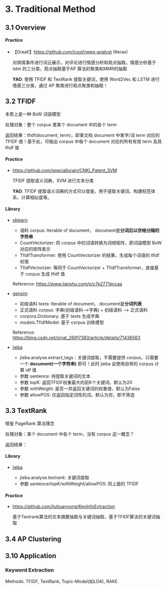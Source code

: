 # 3. Traditional Method

## 3.1 Overview


#### Practice

- 【Great!】<https://github.com/jcsyl/news-analyst> (Keras)

    对舆情事件进行词云展示，对评论进行情感分析和观点抽取。情感分析基于lstm 的三分类，观点抽取基于AP 算法的聚类和MMR的抽取

    **YAO**: 使用 TFIDF 和 TextRank 提取关键词，使用 Word2Vec 和 LSTM 进行情感三分类，通过 AP 聚类进行观点聚类和抽取！


## 3.2 TFIDF

本质上是一种 BoW 词袋模型

处理对象：整个 corpus 里某个 document 中的各个 term

返回结果：tfidf(document, term)，即某文档 document 中某字/词 term 对应的 TFIDF 值！基于此，可输出 corpus 中每个 document 对应的所有有效 term 及其 tfidf 值

#### Practice

- <https://github.com/speciallurain/CNKI_Patent_SVM>

    TFIDF 提取语义词典，SVM 进行文本分类

    **YAO**: TFIDF 提取语义词典的方式可以借鉴，用于提取关键词、构建标签体系、计算相似度等。

#### Library

- [sklearn](https://scikit-learn.org/stable/modules/generated/sklearn.feature_extraction.text.TfidfVectorizer.html)

    - 语料 corpus: Iterable of document， document是**分词后以空格分隔的字符串**
    - CountVectorizer: 将 corpus 中的词语转换为词频矩阵，即词袋模型 BoW 对应的矩阵表示
    - TfidfTransformer: 使用 CountVectorizer 的结果，生成每个词语的 tfidf 权值
    - TfidfVectorizer: 等同于 CountVectorizer + TfidfTransformer，直接基于 corpus 生成 tfidf 值

    Reference: <https://www.jianshu.com/p/c7e2771eccaa>

- [gensim](https://radimrehurek.com/gensim/models/tfidfmodel.html)

    - 初级语料 texts: Iterable of document， document是**分词列表**
    - 正式语料 corpus: 字典(初级语料-->字典) + 初级语料 --> 正式语料
    - corpora.Dictionary: 基于 texts 生成字典
    - models.TfidfModel: 基于 corpus 训练模型

    Reference: <https://blog.csdn.net/sinat_26917383/article/details/71436563>

- [jieba](https://github.com/fxsjy/jieba)

    - jieba.analyse.extract_tags：关键词提取，不需要提供 corpus，只需要一个 **document(一个字符串)** 即可！此时 jieba 会使用自带的 corpus 计算 idf 值
    - 参数 sentence: 待提取关键词的文本
    - 参数 topK: 返回TFIDF权重最大的前K个关键词，默认为20
    - 参数 withWeight: 是否一并返回关键词的权重值，默认为False
    - 参数 allowPOS: 仅返回指定词性的词，默认为空，即不筛选


## 3.3 TextRank

借鉴 PageRank 算法理念

处理对象：某个 document 中各个 term，没有 corpus 这一概念？

返回结果：

#### Library

- [jieba](https://github.com/fxsjy/jieba)

    - jieba.analyse.textrank: 关键词提取
    - 参数 sentence/topK/withWeight/allowPOS: 同上面的 TFIDF

#### Practice

- <https://github.com/liuhuanyong/KeyInfoExtraction>

    基于Textrank算法的文本摘要抽取与关键词抽取，基于TFIDF算法的关键词抽取


## 3.4 AP Clustering



## 3.10 Application

### Keyword Extraction

Methods: TFIDF, TextRank, Topic-Model(如LDA), RAKE


### 